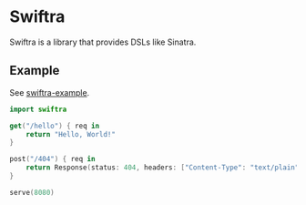# Swiftra

Swiftra is a library that provides DSLs like Sinatra.

## Example

See [swiftra-example](https://github.com/takebayashi/swiftra-example).

```swift
import swiftra

get("/hello") { req in
    return "Hello, World!"
}

post("/404") { req in
    return Response(status: 404, headers: ["Content-Type": "text/plain"], body: "The page you requested was not found")
}

serve(8080)
```
